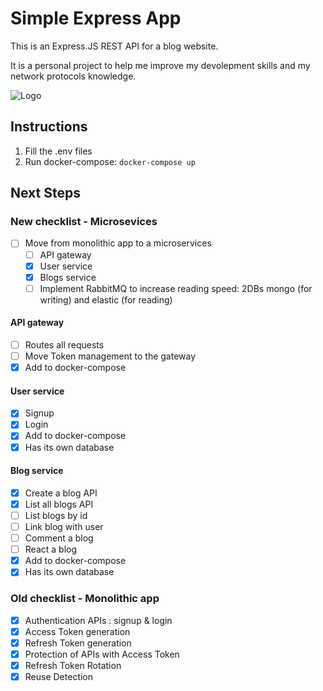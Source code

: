 # Simple Express App

This is an Express.JS REST API for a blog website.

It is a personal project to help me improve my devolepment skills and my network protocols knowledge.

![Logo](https://miro.medium.com/max/800/1*M10QaO1mZCk_jvH2EBNmaQ.jpeg "title")

## Instructions

1. Fill the .env files
2. Run docker-compose: `docker-compose up`

## Next Steps

### New checklist - Microsevices

- [ ] Move from monolithic app to a microservices
  - [ ] API gateway
  - [x] User service
  - [x] Blogs service
  - [ ] Implement RabbitMQ to increase reading speed: 2DBs mongo (for writing) and elastic (for reading)

#### API gateway

- [ ] Routes all requests
- [ ] Move Token management to the gateway
- [x] Add to docker-compose

#### User service

- [x] Signup
- [x] Login
- [x] Add to docker-compose
- [x] Has its own database

#### Blog service

- [x] Create a blog API
- [x] List all blogs API
- [ ] List blogs by id
- [ ] Link blog with user
- [ ] Comment a blog
- [ ] React a blog
- [x] Add to docker-compose
- [x] Has its own database

### Old checklist - Monolithic app

- [x] Authentication APIs : signup & login
- [x] Access Token generation
- [x] Refresh Token generation
- [x] Protection of APIs with Access Token
- [x] Refresh Token Rotation
- [x] Reuse Detection
